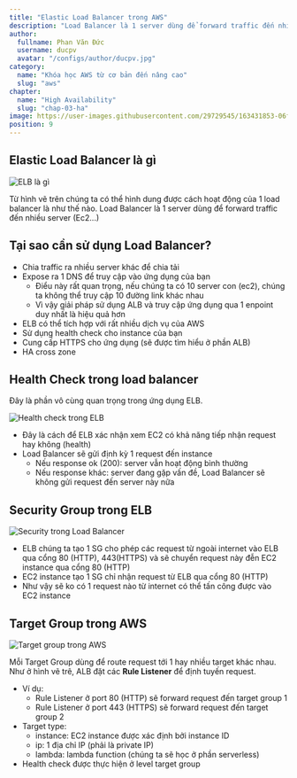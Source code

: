 ```yaml
---
title: "Elastic Load Balancer trong AWS"
description: "Load Balancer là 1 server dùng để forward traffic đến nhiêu server (Ec2...). Mỗi Target Group dùng để route request tới 1 hay nhiều target khác nhau. Như ở hình vẽ trê, ALB đặt các Rule Listener để định tuyến request."
author:
  fullname: Phan Văn Đức
  username: ducpv
  avatar: "/configs/author/ducpv.jpg"
category:
  name: "Khóa học AWS từ cơ bản đến nâng cao"
  slug: "aws"
chapter:
  name: "High Availability"
  slug: "chap-03-ha"
image: https://user-images.githubusercontent.com/29729545/163431853-06f073bd-b9f2-4e4b-be19-071900a0c84b.png
position: 9
---
```


## Elastic Load Balancer là gì

![ELB là gì](https://user-images.githubusercontent.com/29729545/163431853-06f073bd-b9f2-4e4b-be19-071900a0c84b.png)

Từ hình vẽ trên chúng ta có thể hình dung được cách hoạt động của 1 load balancer là như thế nào. Load Balancer là 1 server dùng để forward traffic đến nhiều server (Ec2...)

## Tại sao cần sử dụng Load Balancer?

- Chia traffic ra nhiều server khác để chia tải
- Expose ra 1 DNS để truy cập vào ứng dụng của bạn
  - Điểu này rất quan trọng, nếu chúng ta có 10 server con (ec2), chúng ta không thể truy cập 10 đường link khác nhau
  - Vì vậy giải pháp sử dụng ALB và truy cập ứng dụng qua 1 enpoint duy nhất là hiệu quả hơn
- ELB có thể tích hợp với rất nhiều dịch vụ của AWS
- Sử dụng health check cho instance của bạn
- Cung cấp HTTPS cho ứng dụng (sẽ được tìm hiểu ở phần ALB)
- HA cross zone

## Health Check trong load balancer

Đây là phần vô cùng quan trọng trong ứng dụng ELB.

![Health check trong ELB](https://i.ytimg.com/vi/fMgA3rE0aPY/maxresdefault.jpg)

- Đây là cách để ELB xác nhận xem EC2 có khả năng tiếp nhận request hay không (health)
- Load Balancer sẽ gửi định kỳ 1 request đến instance
  - Nếu response ok (200): server vẫn hoạt động bình thường
  - Nếu response khác: server đang gặp vấn đề, Load Balancer sẽ không gửi request đến server này nữa

## Security Group trong ELB

![Security trong Load Balancer](https://images.viblo.asia/1f07c53f-368e-4fe2-b85b-6d881aef19de.png)

- ELB chúng ta tạo 1 SG cho phép các request từ ngoài internet vào ELB qua cổng 80 (HTTP), 443(HTTPS) và sẽ chuyển request này đễn EC2 instance qua cổng 80 (HTTP)
- EC2 instance tạo 1 SG chỉ nhận request từ ELB qua cổng 80 (HTTP)
- Như vậy sẽ ko có 1 request nào từ internet có thể tấn công được vào EC2 instance

## Target Group trong AWS

![Target group trong AWS](https://static.cuongquach.com/resources/images/2019/04/aws-alb-target-group.png)

Mỗi Target Group dùng để route request tới 1 hay nhiều target khác nhau. Như ở hình vẽ trê, ALB đặt các **Rule Listener** để định tuyến request.

- Ví dụ:
  - Rule Listener ở port 80 (HTTP) sẽ forward request đến target group 1
  - Rule Listener ở port 443 (HTTPS) sẽ forward request đến target group 2
- Target type:
  - instance: EC2 instance được xác định bởi instance ID
  - ip: 1 địa chỉ IP (phải là private IP)
  - lambda: lambda function (chúng ta sẽ học ở phần serverless)
- Health check được thực hiện ở level target group
